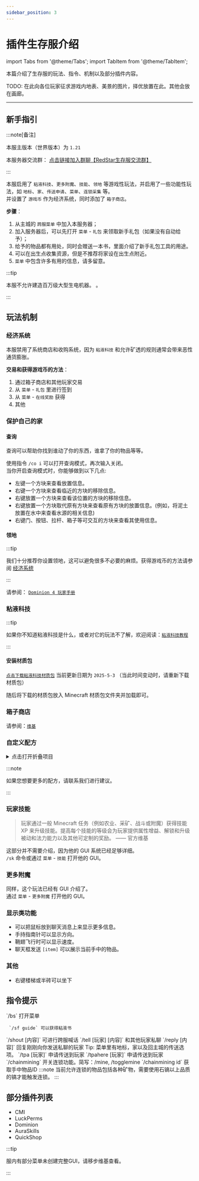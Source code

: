 ```yaml
---
sidebar_position: 3
---
```


# 插件生存服介绍

import Tabs from '@theme/Tabs';
import TabItem from '@theme/TabItem';

本篇介绍了生存服的玩法、指令、机制以及部分插件内容。

TODO: 在此向各位玩家征求游戏内地表、美景的图片，择优放置在此。其他会放在画廊。

***

## 新手指引

:::note[备注]

本服主版本（世界版本）为 `1.21`

本服务器交流群： [点击链接加入群聊【RedStar生存服交流群】](https://qm.qq.com/q/I4uSACDTiw)

:::

本服启用了 `粘液科技`、`更多附魔`、`技能`、`领地` 等游戏性玩法，并启用了一些功能性玩法，如 `地标`、`家`、`传送申请`、`菜单`、`连锁采集` 等。  
并设置了 `游戏币` 作为经济系统，同时添加了 `箱子商店`。

**步骤**：

1. 从主城的 `跨服菜单` 中加入本服务器；
2. 加入服务器后，可以先打开 `菜单` - `礼包` 来领取新手礼包（如果没有自动给予）；
3. 给予的物品都有用处，同时会赠送一本书，里面介绍了新手礼包工具的用途。
4. 可以在出生点收集资源，但是不推荐将家设在出生点附近。
5. `菜单` 中包含许多有用的信息，请多留意。

:::tip

本服不允许建造百万级大型生电机器。 。

:::


## 玩法机制

### 经济系统

本服禁用了系统商店和收购系统，因为 `粘液科技` 和允许矿透的规则通常会带来恶性通货膨胀。

**交易和获得游戏币的方法**：

1. 通过箱子商店和其他玩家交易  
2. 从 `菜单` - `礼包` 里进行签到  
3. 从 `菜单` - `在线奖励` 获得
4. 其他

### 保护自己的家

#### 查询 

查询可以帮助你找到谁动了你的东西，谁拿了你的物品等等。

使用指令 `/co i` 可以打开查询模式，再次输入关闭。  
当你开启查询模式时，你能够做到以下几点:  

* 左键一个方块来查看放置信息。
* 右键一个方块来查看临近的方块的移除信息。
* 右键放置一个方块来查看该位置的方块的移除信息。
* 右键放置一个方块取代原有方块来查看原有方块的放置信息。(例如，将泥土放置在水中来查看水源的相关信息)
* 右键门、按钮、拉杆、箱子等可交互的方块来查看其使用信息。

#### 领地 

:::tip

我们十分推荐你设置领地，这可以避免很多不必要的麻烦。获得游戏币的方法请参阅 [经济系统](#经济系统)

:::

请参阅： [`Dominion 4 玩家手册`](https://dominion.lunadeer.cn/notes/doc/player/)

### 粘液科技

:::tip

如果你不知道粘液科技是什么，或者对它的玩法不了解，欢迎阅读：[`粘液科技教程`](https://slimefun-wiki.guizhanss.cn/Home)

:::

#### 安装材质包

[`点击下载粘液科技材质包`](https://cdn.modrinth.com/data/TznkVJky/versions/KcSQM2t9/Slimefun-ResourcePack.zip) 当前更新日期为 `2025-5-3` （当此时间变动时，请重新下载材质包）

随后将下载的材质包放入 Minecraft 材质包文件夹并加载即可。

### 箱子商店

请参阅：[`维基`](https://quickshop-community.github.io/QuickShop-Hikari-Documents/zh-CN/docs/category/features)

### 自定义配方

<details>
<summary>点击打开折叠项目</summary>

![en_gold_apple.png](_images/en_gold_apple.png)

![budding.png](_images/budding.png)

![totem.png](_images/totem.png)

</details>

:::note

如果您想要更多的配方，请联系我们进行建议。

:::

### 玩家技能

> 玩家通过一般 Minecraft 任务（例如农业、采矿、战斗或附魔）获得技能 XP 来升级技能。提高每个技能的等级会为玩家提供属性增益、解锁和升级被动和法力能力以及其他可定制的奖励。 —— 官方维基

这部分并不需要介绍，因为他的 GUI 系统已经足够详细。  
`/sk` 命令或通过 `菜单` - `技能` 打开他的 GUI。

### 更多附魔

同样，这个玩法已经有 GUI 介绍了。  
通过 `菜单` - `更多附魔` 打开他的 GUI。

### 显示类功能

* 可以把鼠标放到聊天消息上来显示更多信息。
* 手持指南针可以显示方向。
* 鞘翅飞行时可以显示速度。
* 聊天框发送 `[item]` 可以展示当前手中的物品。

### 其他

* 右键楼梯或半砖可以坐下


## 指令提示

<Tabs>
  <TabItem value="default" label="基础" default>
     `/bs` 打开菜单

     `/sf guide` 可以获得粘液书 
  </TabItem>
  <TabItem value="chat" label="聊天">
     `/shout [内容]` 可进行跨服喊话  
     `/tell [玩家] [内容]` 和其他玩家私聊  
     `/reply [内容]` 回复刚刚向你发送私聊的玩家
  </TabItem>
  <TabItem value="tp" label="传送">
    Tip: 菜单里有地标，家以及回主城的传送选项。  
    `/tpa [玩家]` 申请传送到玩家   
    `/tpahere [玩家]` 申请传送到玩家
  </TabItem>
  <TabItem value="chainmining" label="连锁采集">
    `/chainmining` 开关连锁功能。简写：/mine, /togglemine 
    `/chainmining id` 获取手中物品ID
    :::note
    当前允许连锁的物品包括各种矿物，需要使用石镐以上品质的镐才能触发连锁。
    :::
  </TabItem>
</Tabs>



## 部分插件列表

* CMI
* LuckPerms
* Dominion
* AuraSkills
* QuickShop

:::tip

服内有部分菜单未创建完整GUI，请移步维基查看。

:::






